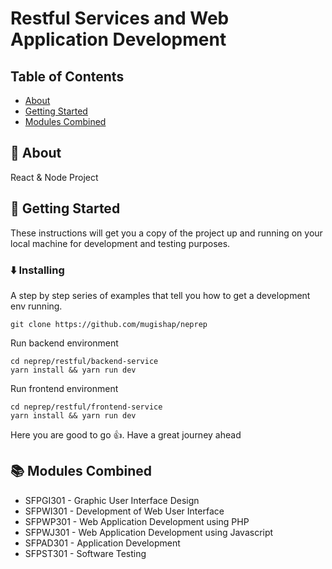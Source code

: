# Restful Services and Web Application Development

## Table of Contents

- [About](#about)
- [Getting Started](#getting_started)
- [Modules Combined](#modules_combined)

## 📇 About <a name = "about"></a>

React & Node Project 

## 🚀 Getting Started <a name = "getting_started"></a>

These instructions will get you a copy of the project up and running on your local machine for development and testing purposes. 


### ⬇️ Installing

A step by step series of examples that tell you how to get a development env running.

```
git clone https://github.com/mugishap/neprep
```

Run backend environment
```
cd neprep/restful/backend-service
yarn install && yarn run dev
```

Run frontend environment
```
cd neprep/restful/frontend-service
yarn install && yarn run dev
```

Here you are good to go 👍. Have a great journey ahead

## 📚 Modules Combined <a name = "modules_combined"></a>

 - SFPGI301 - Graphic User Interface Design
 - SFPWI301 - Development of Web User Interface
 - SFPWP301 - Web Application Development using PHP
 - SFPWJ301 - Web Application Development using Javascript
 - SFPAD301 - Application Development
 - SFPST301 - Software Testing
